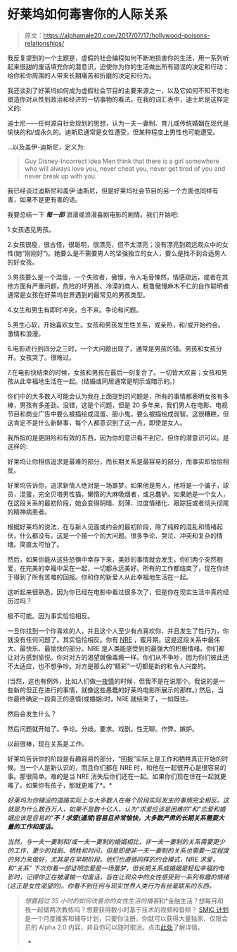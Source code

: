 # 好莱坞如何毒害你的人际关系

> 原文：<https://alphamale20.com/2017/07/17/hollywood-poisons-relationships/>

我反复提到的一个主题是，虚假的社会编程如何不断地损害你的生活，用一系列听起来很甜的废话填充你的潜意识，迫使你为你的生活做出所有错误的决定和行动；给你和你周围的人带来长期痛苦和折磨的决定和行为。

我还谈到了好莱坞如何成为虚假社会节目的主要来源之一，以及它如何不知不觉地塑造你对从性到政治和经济的一切事物的看法。在我的词汇表中，迪士尼是这样定义的:

迪士尼——任何源自社会规划的思想，认为一夫一妻制、育儿或传统婚姻在现代是愉快的和/或永久的。迪斯尼通常是女性遭受，但某种程度上男性也可能遭受。

...以及盖伊-迪斯尼，定义为:

> Guy Disney-Incorrect idea Men think that there is a girl somewhere who will always love you, never cheat you, never get tired of you and never break up with you.

我已经谈过迪斯尼和盖伊·迪斯尼，但是好莱坞社会节目的另一个方面也同样有害，如果不是更有害的话。

我要总结一下 ***每一部*** 浪漫或浪漫喜剧电影的剧情。我们开始吧:

1.女孩遇见男孩。

2.女孩很瘦，很古怪，很聪明，很漂亮，但不太漂亮；没有漂亮到疏远观众中的女性(她“刚刚好”)。她要么是不需要男人的坚强独立的女人，要么是找不到合适男人的好女孩。

3.男孩要么是一个混蛋，一个失败者，傲慢，令人毛骨悚然，情感疏远，或者在其他方面有严重问题。危险的坏男孩、冷漠的商人、粗鲁傲慢麻木不仁的自作聪明者通常是女孩在好莱坞世界遇到的最常见的男孩类型。

4.女生和男生有即时冲突，合不来。争论和问题。

5.男生心软，开始喜欢女生。女孩和男孩发生性关系，或亲热，和/或开始约会。激情和浪漫。

6.电影进行到四分之三时，一个大问题出现了，通常是男孩的错。男孩和女孩分开。女孩哭了。很难过。

7.在电影快结束的时候，女孩和男孩在最后一刻复合了。一切皆大欢喜；女孩和男孩从此幸福地生活在一起。(结婚或同居通常是明示或暗示的。)

你们中的大多数人可能会认为我在上面提到的问题是，所有的事情都表明女孩有多棒，男孩有多差劲。没错，这是个问题，但是 20 多年来，我们男人在电影、电视节目和商业广告中要么被描绘成混蛋、胆小鬼，要么被描绘成弱智。这很糟糕，但这肯定不是什么新鲜事，每个人都意识到了这一点，即使是女人。

我所指的是更阴险和有效的东西，因为你的意识看不到它，但你的潜意识可以。是这样的:

好莱坞让你相信追求是最难的部分，而长期关系是最容易的部分，而事实却恰恰相反。

好莱坞告诉你，追求新情人绝对是一场噩梦。如果他是男人，他将是一个骗子，球员，混蛋，完全贝塔男性猫，懒惰的大麻吸烟者，或总蠢驴。如果她是一个女人，在这段关系的最初阶段，她会变得阴暗、刻薄、过度情绪化、跟踪狂或者彻头彻尾的精神病患者。

根据好莱坞的说法，在与新人见面或约会的最初阶段，除了纯粹的混乱和情绪起伏，什么都没有。这是一个接一个的大问题。很多争论、哭泣、冲突和复杂的情绪。简直太可怕了。

然后，如果你能从这些恐惧中幸存下来，美妙的事情就会发生。你们两个突然相爱，在完美的幸福中呆在一起，一切都永远美好。所有的工作都结束了，现在你终于得到了所有苦难的回报。你和你的新爱人从此幸福地生活在一起。

这听起来很熟悉，因为你已经在电影中看过很多次了，但是你在现实生活中真的经历过吗？

极不可能。因为事实恰恰相反。

一旦你找到一个你喜欢的人，并且这个人至少有点喜欢你，并且发生了性行为，你就没有任何问题了。其实恰恰相反。你有 [NRE](https://blackdragonblog.com/glossary/#NRE) ，蜜月期。这是这段关系中最伟大、最快乐、最愉快的部分。NRE 是人类能感受到的最强大的积极情绪。你们都让对方感到愉悦。你对对方的渴望就像毒瘾一样。你们从不争吵，因为你们彼此还不太适应，也不想争吵。对方是那么的“精彩”一切都是新的和令人兴奋的。

(当然，这也有例外，比如人们做[一夜情](https://blackdragonblog.com/2015/01/29/why-i-dont-do-one-night-stands/)的时候，但我不是在说那个。我说的是一些新的但正在进行的事情，就像这些愚蠢的好莱坞电影所展示的那样。) 然后，当你最终确定一段真正的感情(或婚姻)时，NRE 就结束了，一如既往。

然后会发生什么？

然后问题就开始了。争论。分歧。要求。戏剧。性无聊。作弊。嫉妒。

以前很棒，现在关系是*工作。*

好莱坞告诉你的阶段是有趣容易的部分，“回报”实际上是工作和牺牲真正开始的时候。当一个人是新认识的，而且你们都在 NRE 时，和他在一起很开心是很容易的事。那很简单。难的是当 NRE 消失后你们还在一起。如果你们现在住在一起就更难了。如果你有孩子，那就更难了*。*

*好莱坞为你铺设的道路实际上与大多数人在每个阶段实际发生的事情完全相反。这就是为什么数百万人，如果不是数十亿人，认为“求爱应该是困难的”和“恋爱和婚姻应该是容易的”**不！求爱(通常)容易且非常愉快，大多数严肃的长期关系需要大量的工作和废话。***

*当然，与一夫一妻制和/或一夫一妻制的婚姻相比，非一夫一妻制的关系需要更少的工作，更少的戏剧、牺牲和时间，但是即使非一夫一妻制的关系也需要一定程度的努力来做好，尤其是在早期阶段。他们也遵循同样的约会模式，NRE 求爱，和“关系” 下次你看一部证明恋爱是一场噩梦，但长期关系或婚姻是轻松幸福的电影时，记得你正在被灌输一句废话，旨在让观众中的女性感受到一系列有趣的情绪(这正是女性渴望的)。你看不到任何与现实世界人类行为有丝毫联系的东西。*

> *想要超过 35 小时的如何改善你的女性生活的播客*和*金融生活？想每月和我一起做两次教练吗？想要获得数小时基于技术的视频和音频？ [SMIC 计划](https://alphamale20.kartra.com/page/vIL17)是一个月度播客和辅导计划，只要你注册，你就可以获得大量独家、仅限会员的 Alpha 2.0 内容，并且你可以随时取消。点击[此处](https://alphamale20.kartra.com/page/vIL17)了解详情。
> 
> *